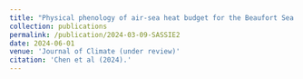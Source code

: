 ```yaml
---
title: "Physical phenology of air-sea heat budget for the Beaufort Sea autumn freeze-up"
collection: publications
permalink: /publication/2024-03-09-SASSIE2
date: 2024-06-01
venue: 'Journal of Climate (under review)'
citation: 'Chen et al (2024).'
---
```

